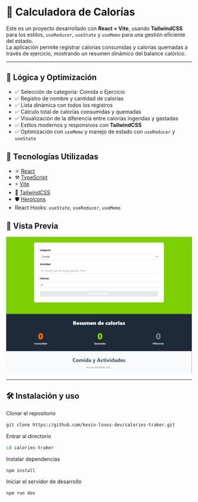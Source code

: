 # 🥗 Calculadora de Calorías

Este es un proyecto desarrollado con **React + Vite**, usando **TailwindCSS** para los estilos, `useReducer`, `useState` y `useMemo` para una gestión eficiente del estado.  
La aplicación permite registrar calorías consumidas y calorías quemadas a través de ejercicio, mostrando un resumen dinámico del balance calórico.

---

## 🧠 Lógica y Optimización

- ✅ Selección de categoría: Comida o Ejercicio
- ✅ Registro de nombre y cantidad de calorías
- ✅ Lista dinámica con todos los registros
- ✅ Cálculo total de calorías consumidas y quemadas
- ✅ Visualización de la diferencia entre calorías ingeridas y gastadas
- ✅ Estilos modernos y responsivos con **TailwindCSS**
- ✅ Optimización con `useMemo` y manejo de estado con `useReducer` y `useState`

## 🚀 Tecnologías Utilizadas

- ⚛ [React](https://reactjs.org/)
- ⚒️ [TypeScript](https://www.typescriptlang.org/)
- ⚡️ [Vite](https://vitejs.dev/)
- 🎨 [TailwindCSS](https://tailwindcss.com/)
- 🛡️ [Heroicons](https://heroicons.com/)
- React Hooks: `useState`, `useReducer`, `useMemo`

## 📸 Vista Previa

![Vista previa de la app](./public/vista-previa.png)

---

## 🛠️ Instalación y uso

Clonar el repositorio

```bash
git clone https://github.com/kevin-lovos-dev/calories-traker.git
```

Entrar al directorio

```bash
cd calories-traker
```

Instalar dependencias

```bash
npm install
```

Iniciar el servidor de desarrollo

```bash
npm run dev
```
